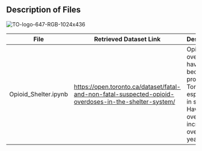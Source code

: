 ## Description of Files

![TO-logo-647-RGB-1024x436](https://user-images.githubusercontent.com/63437818/184991938-7a0bfa8d-e23d-4ec2-ab16-9896182b1f38.jpg)

File | Retrieved Dataset Link | Description|
-----| ---------------------- | -----------|
Opioid_Shelter.ipynb | https://open.toronto.ca/dataset/fatal-and-non-fatal-suspected-opioid-overdoses-in-the-shelter-system/ | Opioid overdoses have become a problem in Toronto especially in shelters. Have opioid overdoses increased over the years?
